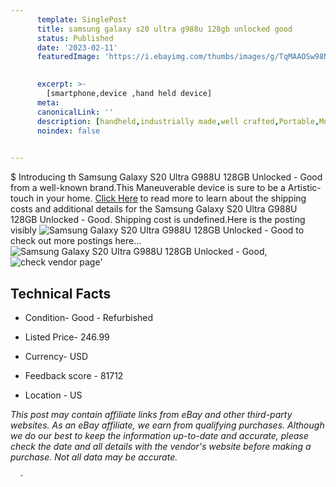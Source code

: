 ```yaml
---
      template: SinglePost
      title: samsung galaxy s20 ultra g988u 128gb unlocked good
      status: Published
      date: '2023-02-11'
      featuredImage: 'https://i.ebayimg.com/thumbs/images/g/TqMAAOSw98Niz1p7/s-l225.jpg'
       

      excerpt: >-
        [smartphone,device ,hand held device]
      meta:
      canonicalLink: ''
      description: [handheld,industrially made,well crafted,Portable,Mobile,Compact,Convenient,Lightweight,Maneuverable,Man-portable,Miniature,Carriable,Hand-held,Light,Holdable,Transportable,Mobile device,Pocket-sized,On-the-go,Wireless,Cordless,Compact size,Convenient size, smartphone,device ,hand held device]
      noindex: false
      

---
```

$
      Introducing th Samsung Galaxy S20 Ultra G988U 128GB Unlocked - Good from a well-known brand.This Maneuverable device  is sure to be a Artistic-touch in your home. [Click Here](https://www.ebay.com/itm/255628635613?hash=item3b84a76ddd%3Ag%3ATqMAAOSw98Niz1p7&mkevt=1&mkcid=1&mkrid=711-53200-19255-0&campid=%253CePNCampaignId%253E&customid=%253CreferenceId%253E&toolid=10049) to read more to learn about the shipping costs and additional details for the Samsung Galaxy S20 Ultra G988U 128GB Unlocked - Good. Shipping cost is undefined.Here is the posting visibly ![Samsung Galaxy S20 Ultra G988U 128GB Unlocked - Good](https://i.ebayimg.com/thumbs/images/g/TqMAAOSw98Niz1p7/s-l225.jpg) to check out more postings here... ![Samsung Galaxy S20 Ultra G988U 128GB Unlocked - Good](https://i.ebayimg.com/images/g/TqMAAOSw98Niz1p7/s-l1200.jpg), ![check vendor page](https://origin-galleryplus.ebayimg.com/ws/web/255628635613_2_0_1/225x225.jpg,https://origin-galleryplus.ebayimg.com/ws/web/255628635613_3_0_1/225x225.jpg,https://origin-galleryplus.ebayimg.com/ws/web/255628635613_4_0_1/225x225.jpg)'

      

 ## Technical Facts 



     
      

 - Condition- Good - Refurbished 


      

 - Listed Price- 246.99 


      

 - Currency- USD 


      

 - Feedback score - 81712 


      

 - Location - US 


      
      

 *_This post may contain affiliate links from eBay and other third-party websites. As an eBay affiliate, we earn from qualifying purchases. Although we do our best to keep the information up-to-date and accurate, please check the date and all details with the vendor's website before making a purchase. Not all data may be accurate._*




      -
